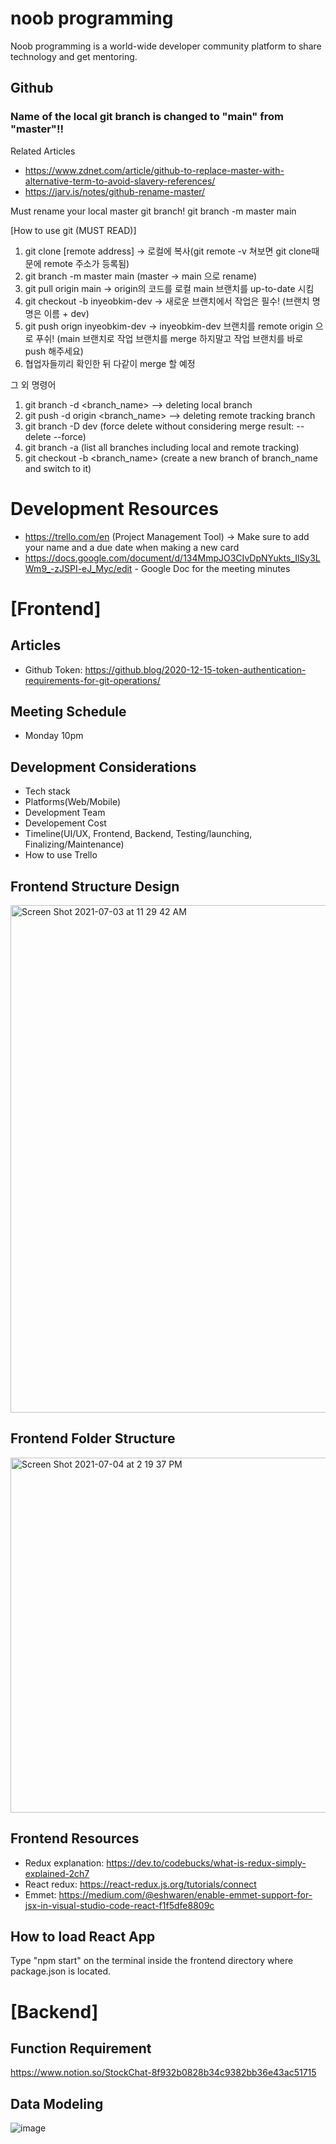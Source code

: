 # noob programming 
Noob programming is a world-wide developer community platform to share technology and get mentoring.


## Github
### Name of the local git branch is changed to "main" from "master"!!
Related Articles</br>
* https://www.zdnet.com/article/github-to-replace-master-with-alternative-term-to-avoid-slavery-references/ 
* https://jarv.is/notes/github-rename-master/

Must rename your local master git branch!
git branch -m master main

[How to use git (MUST READ)]
1. git clone [remote address] -> 로컬에 복사(git remote -v 쳐보면 git clone때문에 remote 주소가 등록됨)
2. git branch -m master main (master -> main 으로 rename)
3. git pull origin main -> origin의 코드를 로컬 main 브랜치를 up-to-date 시킴
4. git checkout -b inyeobkim-dev -> 새로운 브랜치에서 작업은 필수! (브랜치 명명은 이름 + dev)
5. git push orign inyeobkim-dev -> inyeobkim-dev 브랜치를 remote origin 으로 푸쉬! (main 브랜치로 작업 브랜치를 merge 하지말고 작업 브랜치를 바로 push 해주세요)
6. 협업자들끼리 확인한 뒤 다같이 merge 할 예정

그 외 명령어
1. git branch -d <branch_name> --> deleting local branch
2. git push -d origin <branch_name> --> deleting remote tracking branch
3. git branch -D dev (force delete without considering merge result: --delete --force)
4. git branch -a (list all branches including local and remote tracking)
5. git checkout -b <branch_name> (create a new branch of branch_name and switch to it)

# Development Resources
* https://trello.com/en (Project Management Tool) -> Make sure to add your name and a due date when making a new card
* https://docs.google.com/document/d/134MmpJO3CIvDpNYukts_IlSy3LWm9_-zJSPI-eJ_Myc/edit - Google Doc for the meeting minutes

# [Frontend]

## Articles
* Github Token: https://github.blog/2020-12-15-token-authentication-requirements-for-git-operations/

## Meeting Schedule
* Monday 10pm

## Development Considerations
* Tech stack
* Platforms(Web/Mobile)
* Development Team
* Developement Cost
* Timeline(UI/UX, Frontend, Backend, Testing/launching, Finalizing/Maintenance)
* How to use Trello

## Frontend Structure Design
<img width="812" alt="Screen Shot 2021-07-03 at 11 29 42 AM" src="https://user-images.githubusercontent.com/60948817/124340690-02c58600-dbf2-11eb-974c-98036d2546a5.png">

## Frontend Folder Structure
<img width="568" alt="Screen Shot 2021-07-04 at 2 19 37 PM" src="https://user-images.githubusercontent.com/60948817/124374046-e6e5e100-dcd2-11eb-8e24-77a92ee1dba2.png">

## Frontend Resources
* Redux explanation: https://dev.to/codebucks/what-is-redux-simply-explained-2ch7  
* React redux: https://react-redux.js.org/tutorials/connect   
* Emmet: https://medium.com/@eshwaren/enable-emmet-support-for-jsx-in-visual-studio-code-react-f1f5dfe8809c

## How to load React App
Type "npm start" on the terminal inside the frontend directory where package.json is located.

# [Backend]

## Function Requirement
https://www.notion.so/StockChat-8f932b0828b34c9382bb36e43ac51715

## Data Modeling
![image](https://user-images.githubusercontent.com/85722378/126040240-7ee3b6fb-823d-4d8c-b4a8-c603227482a9.png)
